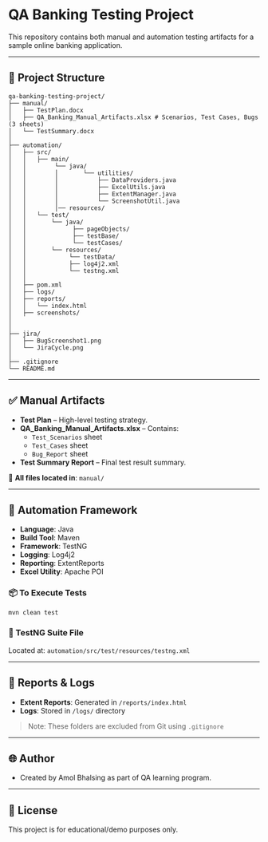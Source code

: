 
# QA Banking Testing Project

This repository contains both manual and automation testing artifacts for a sample online banking application.

---

## 📁 Project Structure

```
qa-banking-testing-project/
├── manual/
│   ├── TestPlan.docx
│   ├── QA_Banking_Manual_Artifacts.xlsx # Scenarios, Test Cases, Bugs (3 sheets)
│   └── TestSummary.docx
│
├── automation/
│   ├── src/
│   │   ├── main/
│   │        └── java/
│   │        │       └── utilities/
│   │        │    	     ├── DataProviders.java
│   │        │    	     ├── ExcelUtils.java
│   │        │    	     ├── ExtentManager.java
│   │        │    	     └── ScreenshotUtil.java
│   │        │── resources/
│   │   └── test/
│   │       └── java/
│   │             ├── pageObjects/
│	│			  ├── testBase/
│   │             └── testCases/
│   │       └── resources/
│   │            └── testData/
│   │            ├── log4j2.xml
│   │            └── testng.xml
│   │
│   ├── pom.xml
│   ├── logs/
│   ├── reports/
│   │   └── index.html
│   ├── screenshots/
│
│
├── jira/
│   ├── BugScreenshot1.png
│   └── JiraCycle.png
│
├── .gitignore
└── README.md
```

---


## ✅ Manual Artifacts

- **Test Plan** – High-level testing strategy.
- **QA_Banking_Manual_Artifacts.xlsx** – Contains:
  - `Test_Scenarios` sheet
  - `Test_Cases` sheet
  - `Bug_Report` sheet
- **Test Summary Report** – Final test result summary.

📁 **All files located in**: `manual/`

---

## 🤖 Automation Framework

- **Language**: Java
- **Build Tool**: Maven
- **Framework**: TestNG
- **Logging**: Log4j2
- **Reporting**: ExtentReports
- **Excel Utility**: Apache POI

### 📦 To Execute Tests

```bash
mvn clean test
```

### 📄 TestNG Suite File
Located at: `automation/src/test/resources/testng.xml`

---

## 📌 Reports & Logs

- **Extent Reports**: Generated in `/reports/index.html`
- **Logs**: Stored in `/logs/` directory

> Note: These folders are excluded from Git using `.gitignore`

---

## 🌐 Author

- Created by Amol Bhalsing as part of QA learning program.

---

## 📄 License

This project is for educational/demo purposes only.
